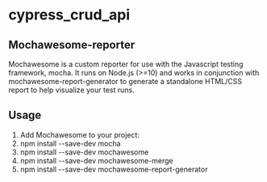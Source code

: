 # cypress_crud_api



## Mochawesome-reporter 
Mochawesome is a custom reporter for use with the Javascript testing framework, mocha. 
It runs on Node.js (>=10) and works in conjunction with mochawesome-report-generator to 
generate a standalone HTML/CSS report to help visualize your test runs.

## Usage
1. Add Mochawesome to your project:
2. npm install --save-dev mocha
3. npm install --save-dev mochawesome
4. npm install --save-dev mochawesome-merge
5. npm install --save-dev mochawesome-report-generator


